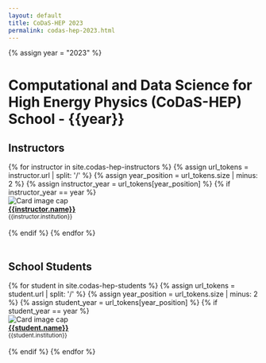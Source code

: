 ```yaml
---
layout: default
title: CoDaS-HEP 2023
permalink: codas-hep-2023.html
---
```



{% assign year = "2023" %}

# Computational and Data Science for High Energy Physics (CoDaS-HEP) School - {{year}}


## Instructors

<div class="container-fluid">
    <div class="row">
    {% for instructor in site.codas-hep-instructors %}
    {% assign url_tokens = instructor.url | split: '/' %}
    {% assign year_position = url_tokens.size | minus: 2 %}
    {% assign instructor_year = url_tokens[year_position] %}
    {% if instructor_year == year %}
        <div class="card" style="width: 12rem;">
            <img class="card-img-top" src="{{instructor.photo}}" alt="Card image cap">
            <div class="card-body d-flex flex-column">
                <div class="card-text">
                    <b><a href="{{instructor.url}}">{{instructor.name}}</a></b><br>
                    <small>{{instructor.institution}}</small><br><br>
                </div>
            </div>
        </div>
    {% endif %}
    {% endfor %}
    </div>
    <br>
</div>

## School Students

<div class="container-fluid">
    <div class="row">
    {% for student in site.codas-hep-students %}
    {% assign url_tokens = student.url | split: '/' %}
    {% assign year_position = url_tokens.size | minus: 2 %}
    {% assign student_year = url_tokens[year_position] %}
    {% if student_year == year %}
        <div class="card" style="width: 12rem;">
            <img class="card-img-top" src="{{student.photo}}" alt="Card image cap">
            <div class="card-body d-flex flex-column">
                <div class="card-text">
                    <b><a href="{{student.url}}">{{student.name}}</a></b><br>
                    <small>{{student.institution}}</small><br><br>
                </div>
            </div>
        </div>
    {% endif %}
    {% endfor %}
    </div>
    <br>
</div>
